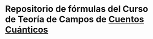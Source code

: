 # Repositorio de fórmulas del Curso de Teoría de Campos de [Cuentos Cuánticos](https://www.youtube.com/@EnriqueFBorja)
